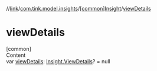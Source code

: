 //[link](../../index.md)/[com.tink.model.insights](../index.md)/[[common]Insight](index.md)/[viewDetails](view-details.md)



# viewDetails  
[common]  
Content  
var [viewDetails](view-details.md): [Insight.ViewDetails](-view-details/index.md)? = null  



